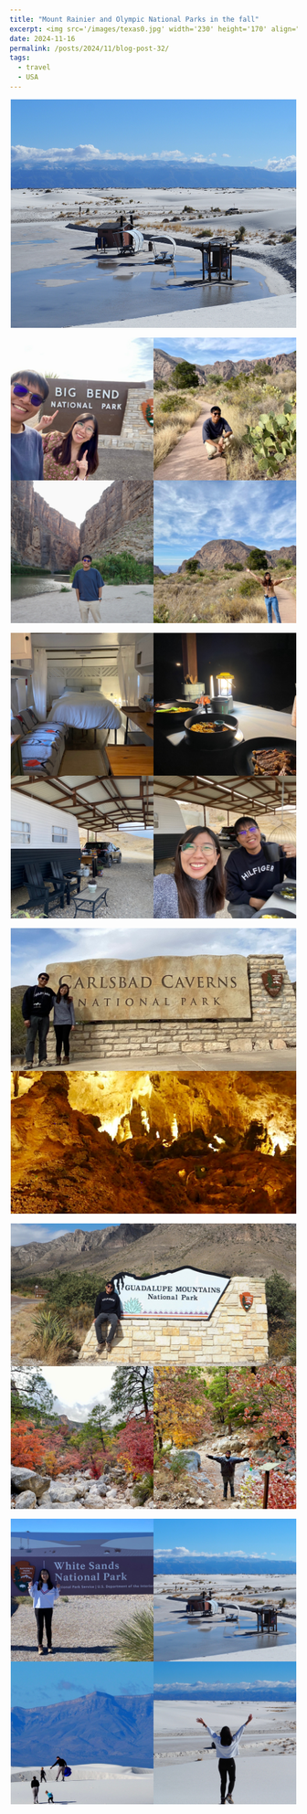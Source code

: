 ```yaml
---
title: "Mount Rainier and Olympic National Parks in the fall"
excerpt: <img src='/images/texas0.jpg' width='230' height='170' align="right" hspace="20"> 
date: 2024-11-16
permalink: /posts/2024/11/blog-post-32/
tags:
  - travel
  - USA
---
```


<p align="center">
  <img src="/images/texas0.jpg" width='500' height= '400'>
</p>

<p align="center">
  <img src="/images/texas1.JPG" width='500' height= '500'>
</p>

<p align="center">
  <img src="/images/texas2.JPG" width='500' height= '500'>
</p>

<p align="center">
  <img src="/images/texas3.JPG" width='500' height= '500'>
</p>

<p align="center">
  <img src="/images/texas4.JPG" width='500' height= '500'>
</p>

<p align="center">
  <img src="/images/texas5.JPG" width='500' height= '500'>
</p>



